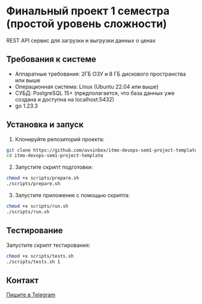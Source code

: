 # Финальный проект 1 семестра (простой уровень сложности)

REST API сервис для загрузки и выгрузки данных о ценах

## Требования к системе

- Аппаратные требования: 2ГБ ОЗУ и 8 ГБ дискового пространства или выше
- Операционная система: Linux (Ubuntu 22.04 или выше)
- СУБД: PostgreSQL 15+ (предполагается, что база данных уже создана и доступна на localhost:5432)
- go 1.23.3

## Установка и запуск

1. Клонируйте репозиторий проекта:
```bash
git clone https://github.com/avsinbox/itmo-devops-sem1-project-template.git
cd itmo-devops-sem1-project-template
```

2. Запустите скрипт подготовки:

```bash
chmod +x scripts/prepare.sh
./scripts/prepare.sh
```

3. Запустите приложение с помощью скрипта:

```bash
chmod +x scripts/run.sh
./scripts/run.sh
```

## Тестирование

Запустите скрипт тестирования:

```bash
chmod +x scripts/tests.sh
./scripts/tests.sh 1
```

## Контакт

[Пишите в Telegram](https://t.me/whereisal)
